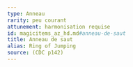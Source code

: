 ```yaml
---
type: Anneau
rarity: peu courant
attunement: harmonisation requise
id: magicitems_az_hd.md#anneau-de-saut
title: Anneau de saut
alias: Ring of Jumping
source: (CDC p142)
---
```


